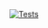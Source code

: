 <a href="https://github.com/SENERGY-Platform/connection-check-v2/actions/workflows/tests.yml" rel="nofollow">
    <img src="https://github.com/SENERGY-Platform/connection-check-v2/actions/workflows/tests.yml/badge.svg?branch=main" alt="Tests" />
</a>

